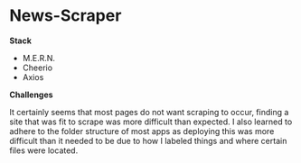 # News-Scraper

__Stack__ 

* M.E.R.N.
* Cheerio
* Axios

__Challenges__ 

It certainly seems that most pages do not want scraping to occur, finding a site that was fit to scrape was more difficult than expected. I also learned to adhere to the folder structure of most apps as deploying this was more difficult than it needed to be due to how I labeled things and where certain files were located. 
